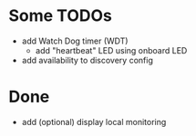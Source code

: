 
# Some TODOs

 - add Watch Dog timer (WDT)
   - add "heartbeat" LED using onboard LED
 - add availability to discovery config

# Done

 - add (optional) display local monitoring
